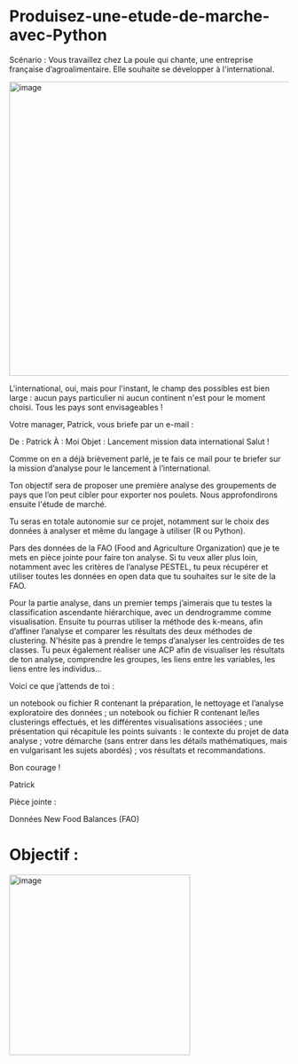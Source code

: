 # Produisez-une-etude-de-marche-avec-Python
Scénario : 
Vous travaillez chez La poule qui chante, une entreprise française d’agroalimentaire. 
Elle souhaite se développer à l'international.

<img width="531" alt="image" src="https://github.com/Thomasbld2811/Produisez-une-etude-de-marche-avec-Python/assets/167866828/31648d9e-3c05-4a7b-8017-0b374c2e1573">

L'international, oui, mais pour l'instant, le champ des possibles est bien large : aucun pays particulier ni aucun continent n'est pour le moment choisi. Tous les pays sont envisageables !

Votre manager, Patrick, vous briefe par un e-mail :

De : Patrick
À : Moi
Objet : Lancement mission data international
Salut !

Comme on en a déjà brièvement parlé, je te fais ce mail pour te briefer sur la mission d’analyse pour le lancement à l’international.

Ton objectif sera de proposer une première analyse des groupements de pays que l’on peut cibler pour exporter nos poulets. Nous approfondirons ensuite l'étude de marché. 

Tu seras en totale autonomie sur ce projet, notamment sur le choix des données à analyser et même du langage à utiliser (R ou Python). 

Pars des données de la FAO (Food and Agriculture Organization) que je te mets en pièce jointe pour faire ton analyse. Si tu veux aller plus loin, notamment avec les critères de l’analyse PESTEL, tu peux récupérer et utiliser toutes les données en open data que tu souhaites sur le site de la FAO.

Pour la partie analyse, dans un premier temps j’aimerais que tu testes la classification ascendante hiérarchique, avec un dendrogramme comme visualisation. Ensuite tu pourras utiliser la méthode des k-means, afin d’affiner l’analyse et comparer les résultats des deux méthodes de clustering. N'hésite pas à prendre le temps d’analyser les centroïdes de tes classes. Tu peux également réaliser une ACP afin de visualiser les résultats de ton analyse, comprendre les groupes, les liens entre les variables, les liens entre les individus...

Voici ce que j’attends de toi :

un notebook ou fichier R contenant la préparation, le nettoyage et l’analyse exploratoire des données ;
un notebook ou fichier R contenant le/les clusterings effectués, et les différentes visualisations associées ;
une présentation qui récapitule les points suivants : 
le contexte du projet de data analyse ;
votre démarche (sans entrer dans les détails mathématiques, mais en vulgarisant les sujets abordés) ;
vos résultats et recommandations.
 

Bon courage !

Patrick

Pièce jointe :

Données New Food Balances (FAO)

# Objectif : 

<img width="326" alt="image" src="https://github.com/Thomasbld2811/Produisez-une-etude-de-marche-avec-Python/assets/167866828/b4243bee-3f10-4ddc-af0a-b6fa443157e0">
 
